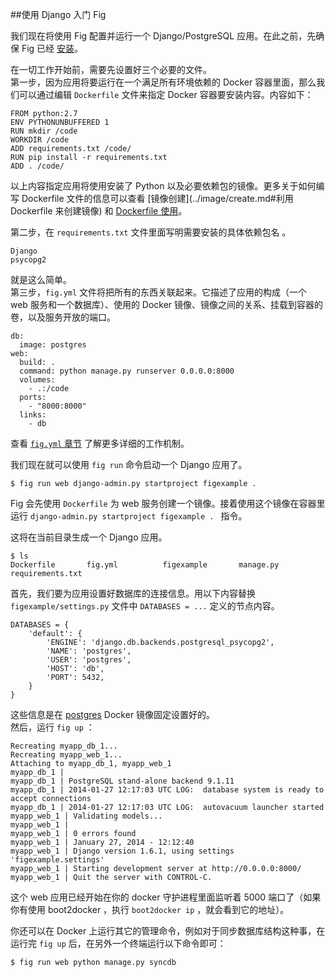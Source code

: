##使用 Django 入门 Fig

我们现在将使用 Fig 配置并运行一个 Django/PostgreSQL 应用。在此之前，先确保 Fig 已经 [安装](install.md)。

在一切工作开始前，需要先设置好三个必要的文件。  
第一步，因为应用将要运行在一个满足所有环境依赖的 Docker 容器里面，那么我们可以通过编辑 `Dockerfile` 文件来指定 Docker 容器要安装内容。内容如下： 

```
FROM python:2.7
ENV PYTHONUNBUFFERED 1
RUN mkdir /code
WORKDIR /code
ADD requirements.txt /code/
RUN pip install -r requirements.txt
ADD . /code/
```
以上内容指定应用将使用安装了 Python 以及必要依赖包的镜像。更多关于如何编写 Dockerfile 文件的信息可以查看 [镜像创建](../image/create.md#利用 Dockerfile 来创建镜像) 和 [Dockerfile 使用](../dockerfile/README.md)。

第二步，在 `requirements.txt` 文件里面写明需要安装的具体依赖包名 。

```
Django
psycopg2
```

就是这么简单。  
第三步，`fig.yml` 文件将把所有的东西关联起来。它描述了应用的构成（一个 web 服务和一个数据库）、使用的 Docker 镜像、镜像之间的关系、挂载到容器的卷，以及服务开放的端口。 

```
db:
  image: postgres
web:
  build: .
  command: python manage.py runserver 0.0.0.0:8000
  volumes:
    - .:/code
  ports:
    - "8000:8000"
  links:
    - db
```
查看 [`fig.yml` 章节](yml_ref.md) 了解更多详细的工作机制。

我们现在就可以使用 `fig run` 命令启动一个 Django 应用了。

```
$ fig run web django-admin.py startproject figexample .
```
Fig 会先使用 `Dockerfile` 为 web 服务创建一个镜像。接着使用这个镜像在容器里运行 `django-admin.py startproject figexample . ` 指令。

这将在当前目录生成一个 Django 应用。

```
$ ls
Dockerfile       fig.yml          figexample       manage.py       requirements.txt
```
首先，我们要为应用设置好数据库的连接信息。用以下内容替换 `figexample/settings.py` 文件中 `DATABASES = ...` 定义的节点内容。

```
DATABASES = {
    'default': {
        'ENGINE': 'django.db.backends.postgresql_psycopg2',
        'NAME': 'postgres',
        'USER': 'postgres',
        'HOST': 'db',
        'PORT': 5432,
    }
}
```
这些信息是在 [postgres](https://registry.hub.docker.com/_/postgres/) Docker 镜像固定设置好的。  
然后，运行 `fig up` ：
	
```
Recreating myapp_db_1...
Recreating myapp_web_1...
Attaching to myapp_db_1, myapp_web_1
myapp_db_1 |
myapp_db_1 | PostgreSQL stand-alone backend 9.1.11
myapp_db_1 | 2014-01-27 12:17:03 UTC LOG:  database system is ready to accept connections
myapp_db_1 | 2014-01-27 12:17:03 UTC LOG:  autovacuum launcher started
myapp_web_1 | Validating models...
myapp_web_1 |
myapp_web_1 | 0 errors found
myapp_web_1 | January 27, 2014 - 12:12:40
myapp_web_1 | Django version 1.6.1, using settings 'figexample.settings'
myapp_web_1 | Starting development server at http://0.0.0.0:8000/
myapp_web_1 | Quit the server with CONTROL-C.

```
这个 web 应用已经开始在你的 docker 守护进程里面监听着 5000 端口了（如果你有使用 boot2docker ，执行 `boot2docker ip` ，就会看到它的地址）。

你还可以在 Docker 上运行其它的管理命令，例如对于同步数据库结构这种事，在运行完 `fig up` 后，在另外一个终端运行以下命令即可：

```
$ fig run web python manage.py syncdb
```